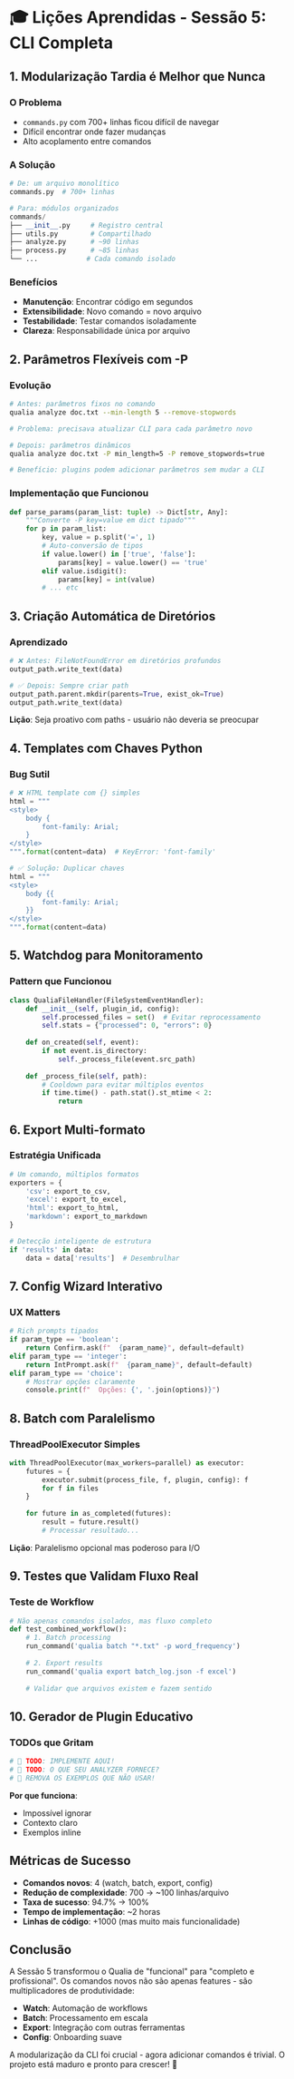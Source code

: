 # 🎓 Lições Aprendidas - Sessão 5: CLI Completa

## 1. Modularização Tardia é Melhor que Nunca

### O Problema
- `commands.py` com 700+ linhas ficou difícil de navegar
- Difícil encontrar onde fazer mudanças
- Alto acoplamento entre comandos

### A Solução
```python
# De: um arquivo monolítico
commands.py  # 700+ linhas

# Para: módulos organizados
commands/
├── __init__.py     # Registro central
├── utils.py        # Compartilhado
├── analyze.py      # ~90 linhas
├── process.py      # ~85 linhas
└── ...            # Cada comando isolado
```

### Benefícios
- **Manutenção**: Encontrar código em segundos
- **Extensibilidade**: Novo comando = novo arquivo
- **Testabilidade**: Testar comandos isoladamente
- **Clareza**: Responsabilidade única por arquivo

## 2. Parâmetros Flexíveis com -P

### Evolução
```bash
# Antes: parâmetros fixos no comando
qualia analyze doc.txt --min-length 5 --remove-stopwords

# Problema: precisava atualizar CLI para cada parâmetro novo

# Depois: parâmetros dinâmicos
qualia analyze doc.txt -P min_length=5 -P remove_stopwords=true

# Benefício: plugins podem adicionar parâmetros sem mudar a CLI
```

### Implementação que Funcionou
```python
def parse_params(param_list: tuple) -> Dict[str, Any]:
    """Converte -P key=value em dict tipado"""
    for p in param_list:
        key, value = p.split('=', 1)
        # Auto-conversão de tipos
        if value.lower() in ['true', 'false']:
            params[key] = value.lower() == 'true'
        elif value.isdigit():
            params[key] = int(value)
        # ... etc
```

## 3. Criação Automática de Diretórios

### Aprendizado
```python
# ❌ Antes: FileNotFoundError em diretórios profundos
output_path.write_text(data)

# ✅ Depois: Sempre criar path
output_path.parent.mkdir(parents=True, exist_ok=True)
output_path.write_text(data)
```

**Lição**: Seja proativo com paths - usuário não deveria se preocupar

## 4. Templates com Chaves Python

### Bug Sutil
```python
# ❌ HTML template com {} simples
html = """
<style>
    body {
        font-family: Arial;
    }
</style>
""".format(content=data)  # KeyError: 'font-family'

# ✅ Solução: Duplicar chaves
html = """
<style>
    body {{
        font-family: Arial;
    }}
</style>
""".format(content=data)
```

## 5. Watchdog para Monitoramento

### Pattern que Funcionou
```python
class QualiaFileHandler(FileSystemEventHandler):
    def __init__(self, plugin_id, config):
        self.processed_files = set()  # Evitar reprocessamento
        self.stats = {"processed": 0, "errors": 0}
    
    def on_created(self, event):
        if not event.is_directory:
            self._process_file(event.src_path)
    
    def _process_file(self, path):
        # Cooldown para evitar múltiplos eventos
        if time.time() - path.stat().st_mtime < 2:
            return
```

## 6. Export Multi-formato

### Estratégia Unificada
```python
# Um comando, múltiplos formatos
exporters = {
    'csv': export_to_csv,
    'excel': export_to_excel,
    'html': export_to_html,
    'markdown': export_to_markdown
}

# Detecção inteligente de estrutura
if 'results' in data:
    data = data['results']  # Desembrulhar
```

## 7. Config Wizard Interativo

### UX Matters
```python
# Rich prompts tipados
if param_type == 'boolean':
    return Confirm.ask(f"  {param_name}", default=default)
elif param_type == 'integer':
    return IntPrompt.ask(f"  {param_name}", default=default)
elif param_type == 'choice':
    # Mostrar opções claramente
    console.print(f"  Opções: {', '.join(options)}")
```

## 8. Batch com Paralelismo

### ThreadPoolExecutor Simples
```python
with ThreadPoolExecutor(max_workers=parallel) as executor:
    futures = {
        executor.submit(process_file, f, plugin, config): f 
        for f in files
    }
    
    for future in as_completed(futures):
        result = future.result()
        # Processar resultado...
```

**Lição**: Paralelismo opcional mas poderoso para I/O

## 9. Testes que Validam Fluxo Real

### Teste de Workflow
```python
# Não apenas comandos isolados, mas fluxo completo
def test_combined_workflow():
    # 1. Batch processing
    run_command('qualia batch "*.txt" -p word_frequency')
    
    # 2. Export results
    run_command('qualia export batch_log.json -f excel')
    
    # Validar que arquivos existem e fazem sentido
```

## 10. Gerador de Plugin Educativo

### TODOs que Gritam
```python
# 🚨 TODO: IMPLEMENTE AQUI!
# 🚨 TODO: O QUE SEU ANALYZER FORNECE?
# 🚨 REMOVA OS EXEMPLOS QUE NÃO USAR!
```

**Por que funciona**: 
- Impossível ignorar
- Contexto claro
- Exemplos inline

## Métricas de Sucesso

- **Comandos novos**: 4 (watch, batch, export, config)
- **Redução de complexidade**: 700 → ~100 linhas/arquivo
- **Taxa de sucesso**: 94.7% → 100%
- **Tempo de implementação**: ~2 horas
- **Linhas de código**: +1000 (mas muito mais funcionalidade)

## Conclusão

A Sessão 5 transformou o Qualia de "funcional" para "completo e profissional". Os comandos novos não são apenas features - são multiplicadores de produtividade:

- **Watch**: Automação de workflows
- **Batch**: Processamento em escala  
- **Export**: Integração com outras ferramentas
- **Config**: Onboarding suave

A modularização da CLI foi crucial - agora adicionar comandos é trivial. O projeto está maduro e pronto para crescer! 🚀